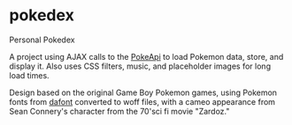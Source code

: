 # pokedex
Personal Pokedex

A project using AJAX calls to the [PokeApi](https://pokeapi.co) to load Pokemon data, store, and display it.
Also uses CSS filters, music, and placeholder images for long load times.

Design based on the original Game Boy Pokemon games, using Pokemon fonts from [dafont](http://www.dafont.com) converted to woff files, with a cameo appearance from Sean Connery's character from the 70'sci fi movie "Zardoz."

